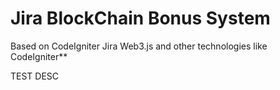 # Jira BlockChain Bonus System 

Based on CodeIgniter Jira Web3.js and other technologies like CodeIgniter**

TEST DESC